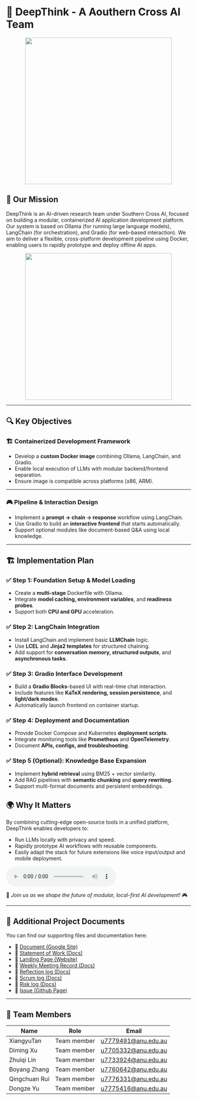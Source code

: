 # 🌟 DeepThink - A Aouthern Cross AI Team

<div align="center">
  <img src="https://i.imgur.com/GZ7rUqN.gif" width="400"/>
</div>  

## 🎯 Our Mission

DeepThink is an AI-driven research team under Southern Cross AI, focused on building a modular, containerized AI application development platform. Our system is based on Ollama (for running large language models), LangChain (for orchestration), and Gradio (for web-based interaction). We aim to deliver a flexible, cross-platform development pipeline using Docker, enabling users to rapidly prototype and deploy offline AI apps.

<div align="center">
  <img src="https://media.giphy.com/media/QTfX9Ejfra3ZmNxh6B/giphy.gif" width="400"/>
</div>


---

## 🔍 Key Objectives

### 🏗️ **Containerized Development Framework**
- Develop a **custom Docker image** combining Ollama, LangChain, and Gradio.
- Enable local execution of LLMs with modular backend/frontend separation.
- Ensure image is compatible across platforms (x86, ARM).

---

### 🎮 **Pipeline & Interaction Design**
- Implement a **prompt → chain → response** workflow using LangChain.
- Use Gradio to build an **interactive frontend** that starts automatically.
- Support optional modules like document-based Q&A using local knowledge.

---

## 🏗 Implementation Plan

### ✅ Step 1: Foundation Setup & Model Loading
- Create a **multi-stage** Dockerfile with Ollama.
- Integrate **model caching, environment variables**, and **readiness probes**.
- Support both **CPU and GPU** acceleration.

### ✅ Step 2: LangChain Integration
- Install LangChain and implement basic **LLMChain** logic.
- Use **LCEL** and **Jinja2 templates** for structured chaining.
- Add support for **conversation memory, structured outputs**, and **asynchronous tasks**.

### ✅ Step 3: Gradio Interface Development
- Build a **Gradio Blocks**-based UI with real-time chat interaction.
- Include features like **KaTeX rendering, session persistence**, and **light/dark modes**.
- Automatically launch frontend on container startup.

### ✅ Step 4: Deployment and Documentation
- Provide Docker Compose and Kubernetes **deployment scripts**.
- Integrate monitoring tools like **Prometheus** and **OpenTelemetry**.
- Document **APIs, configs, and troubleshooting**.

### ✅ Step 5 (Optional): Knowledge Base Expansion
- Implement **hybrid retrieval** using BM25 + vector similarity.
- Add RAG pipelines with **semantic chunking** and **query rewriting**.
- Support multi-format documents and persistent embeddings.

## 🌍 Why It Matters
By combining cutting-edge open-source tools in a unified platform, DeepThink enables developers to:
- Run LLMs locally with privacy and speed.
- Rapidly prototype AI workflows with reusable components.
- Easily adapt the stack for future extensions like voice input/output and mobile deployment.

<audio controls>
  <source src="https://files.catbox.moe/amo4p6.mp3" type="audio/mpeg">
</audio>

🚀 *Join us as we shape the future of modular, local-first AI development!* 🎮

---

## 📄 Additional Project Documents

You can find our supporting files and documentation here:
- 🧩 [Document (Google Site)](https://sites.google.com/view/deepthink/home)
- 🧩 [Statement of Work (Docs)](https://docs.google.com/document/d/1WI57MfdQCkO5DCql64tNLIItVtlABv6D/edit?usp=sharing&ouid=111345095007819589151&rtpof=true&sd=true)
- 🧩 [Landing Page (Website)](https://sites.google.com/view/deepthink/home)
- 🧩 [Weekly Meeting Record (Docs)](https://anu365-my.sharepoint.com/:w:/g/personal/u7779491_anu_edu_au/ETsG5hYUFolOm8YgzA7JOjQBOcjZiMiZDUAs_TsFEfNG7A?e=UahHmo)
- 🧩 [Reflection log (Docs)](https://docs.google.com/document/d/1sdAgFRltdWNN607z7K-vBRSHbkXO1tB8jcmmhmoRJFk/edit?usp=sharing)
- 🧩 [Scrum log (Docs)](https://docs.google.com/document/d/1mTqhx3Qx7PSceR9ZKhv2mKJX5xxrKtjKlYn27QcoV8g/edit?usp=sharing)
- 🧩 [Risk log (Docs)](https://docs.google.com/document/d/1P9ITq3K_k2EMazB4LNoyt7epT0v5S0n7MWlrb-fu4-s/edit?usp=sharing)
- 🧩 [Issue (Github Page)](https://github.com/orgs/southern-cross-ai/projects/44/views/1)

---

## 👥 Team Members
| Name | Role | Email |
|------|------|-------|
| XiangyuTan | Team member | u7779491@anu.edu.au |
| Diming Xu | Team member | u7705332@anu.edu.au |
| Zhuiqi Lin | Team member | u7733924@anu.edu.au |
| Boyang Zhang | Team member | u7760642@anu.edu.au |
| Qingchuan Rui | Team member | u7776331@anu.edu.au |
| Dongze Yu | Team member | u7775416@anu.edu.au |
